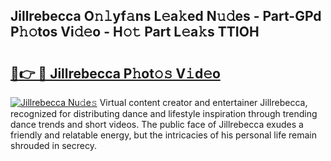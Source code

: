 ## Jillrebecca O𝚗𝚕yf𝚊ns L𝚎a𝚔ed N𝚞𝚍es - Part-GPd P𝚑𝚘tos Vi𝚍𝚎o - H𝚘𝚝 Part L𝚎a𝚔s TTIOH

# <h2><a href="http://kf0j8q.oniu.top/?m=Jillrebecca">🔗👉 🔴 Jillrebecca P𝚑ot𝚘𝚜 V𝚒d𝚎o</a></h2>

[![Jillrebecca Nu𝚍e𝚜](https://i.imgur.com/0qMVB7G.gif)](http://kf0j8q.oniu.top/?m=Jillrebecca)
Virtual content creator and entertainer Jillrebecca, recognized for distributing dance and lifestyle inspiration through trending dance trends and short videos. The public face of Jillrebecca exudes a friendly and relatable energy, but the intricacies of his personal life remain shrouded in secrecy.  
